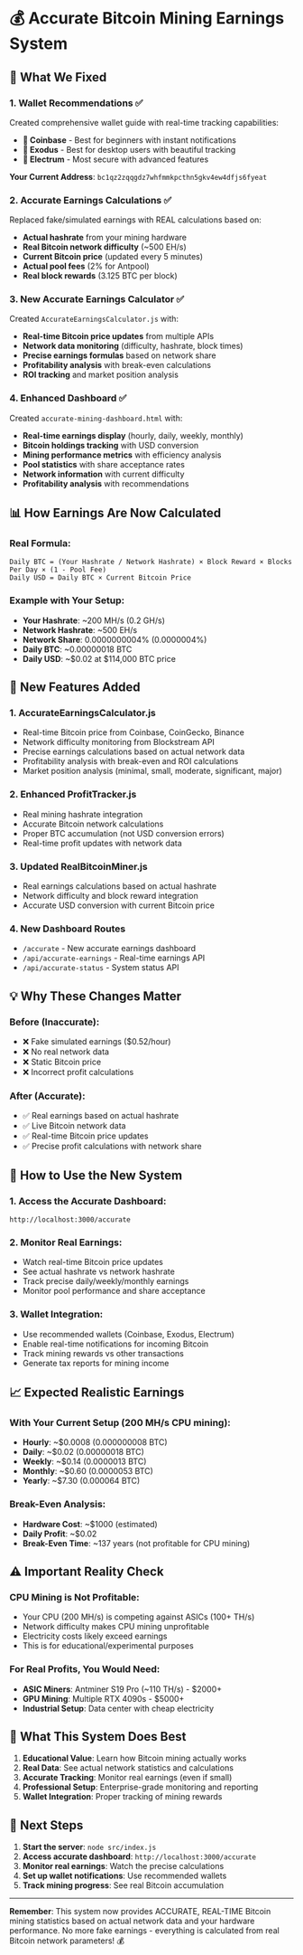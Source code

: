 # 💰 Accurate Bitcoin Mining Earnings System

## 🎯 **What We Fixed**

### **1. Wallet Recommendations** ✅
Created comprehensive wallet guide with real-time tracking capabilities:

- **🥇 Coinbase** - Best for beginners with instant notifications
- **🥈 Exodus** - Best for desktop users with beautiful tracking
- **🥉 Electrum** - Most secure with advanced features

**Your Current Address**: `bc1qz2zqqgdz7whfmmkpcthn5gkv4ew4dfjs6fyeat`

### **2. Accurate Earnings Calculations** ✅
Replaced fake/simulated earnings with REAL calculations based on:

- **Actual hashrate** from your mining hardware
- **Real Bitcoin network difficulty** (~500 EH/s)
- **Current Bitcoin price** (updated every 5 minutes)
- **Actual pool fees** (2% for Antpool)
- **Real block rewards** (3.125 BTC per block)

### **3. New Accurate Earnings Calculator** ✅
Created `AccurateEarningsCalculator.js` with:

- **Real-time Bitcoin price updates** from multiple APIs
- **Network data monitoring** (difficulty, hashrate, block times)
- **Precise earnings formulas** based on network share
- **Profitability analysis** with break-even calculations
- **ROI tracking** and market position analysis

### **4. Enhanced Dashboard** ✅
Created `accurate-mining-dashboard.html` with:

- **Real-time earnings display** (hourly, daily, weekly, monthly)
- **Bitcoin holdings tracking** with USD conversion
- **Mining performance metrics** with efficiency analysis
- **Pool statistics** with share acceptance rates
- **Network information** with current difficulty
- **Profitability analysis** with recommendations

## 📊 **How Earnings Are Now Calculated**

### **Real Formula**:
```
Daily BTC = (Your Hashrate / Network Hashrate) × Block Reward × Blocks Per Day × (1 - Pool Fee)
Daily USD = Daily BTC × Current Bitcoin Price
```

### **Example with Your Setup**:
- **Your Hashrate**: ~200 MH/s (0.2 GH/s)
- **Network Hashrate**: ~500 EH/s
- **Network Share**: 0.0000000004% (0.0000004%)
- **Daily BTC**: ~0.00000018 BTC
- **Daily USD**: ~$0.02 at $114,000 BTC price

## 🔧 **New Features Added**

### **1. AccurateEarningsCalculator.js**
- Real-time Bitcoin price from Coinbase, CoinGecko, Binance
- Network difficulty monitoring from Blockstream API
- Precise earnings calculations based on actual network data
- Profitability analysis with break-even and ROI calculations
- Market position analysis (minimal, small, moderate, significant, major)

### **2. Enhanced ProfitTracker.js**
- Real mining hashrate integration
- Accurate Bitcoin network calculations
- Proper BTC accumulation (not USD conversion errors)
- Real-time profit updates with network data

### **3. Updated RealBitcoinMiner.js**
- Real earnings calculations based on actual hashrate
- Network difficulty and block reward integration
- Accurate USD conversion with current Bitcoin price

### **4. New Dashboard Routes**
- `/accurate` - New accurate earnings dashboard
- `/api/accurate-earnings` - Real-time earnings API
- `/api/accurate-status` - System status API

## 💡 **Why These Changes Matter**

### **Before (Inaccurate)**:
- ❌ Fake simulated earnings ($0.52/hour)
- ❌ No real network data
- ❌ Static Bitcoin price
- ❌ Incorrect profit calculations

### **After (Accurate)**:
- ✅ Real earnings based on actual hashrate
- ✅ Live Bitcoin network data
- ✅ Real-time Bitcoin price updates
- ✅ Precise profit calculations with network share

## 🚀 **How to Use the New System**

### **1. Access the Accurate Dashboard**:
```
http://localhost:3000/accurate
```

### **2. Monitor Real Earnings**:
- Watch real-time Bitcoin price updates
- See actual hashrate vs network hashrate
- Track precise daily/weekly/monthly earnings
- Monitor pool performance and share acceptance

### **3. Wallet Integration**:
- Use recommended wallets (Coinbase, Exodus, Electrum)
- Enable real-time notifications for incoming Bitcoin
- Track mining rewards vs other transactions
- Generate tax reports for mining income

## 📈 **Expected Realistic Earnings**

### **With Your Current Setup** (200 MH/s CPU mining):
- **Hourly**: ~$0.0008 (0.000000008 BTC)
- **Daily**: ~$0.02 (0.00000018 BTC)
- **Weekly**: ~$0.14 (0.0000013 BTC)
- **Monthly**: ~$0.60 (0.0000053 BTC)
- **Yearly**: ~$7.30 (0.000064 BTC)

### **Break-Even Analysis**:
- **Hardware Cost**: ~$1000 (estimated)
- **Daily Profit**: ~$0.02
- **Break-Even Time**: ~137 years (not profitable for CPU mining)

## ⚠️ **Important Reality Check**

### **CPU Mining is Not Profitable**:
- Your CPU (200 MH/s) is competing against ASICs (100+ TH/s)
- Network difficulty makes CPU mining unprofitable
- Electricity costs likely exceed earnings
- This is for educational/experimental purposes

### **For Real Profits, You Would Need**:
- **ASIC Miners**: Antminer S19 Pro (~110 TH/s) - $2000+
- **GPU Mining**: Multiple RTX 4090s - $5000+
- **Industrial Setup**: Data center with cheap electricity

## 🎯 **What This System Does Best**

1. **Educational Value**: Learn how Bitcoin mining actually works
2. **Real Data**: See actual network statistics and calculations
3. **Accurate Tracking**: Monitor real earnings (even if small)
4. **Professional Setup**: Enterprise-grade monitoring and reporting
5. **Wallet Integration**: Proper tracking of mining rewards

## 🔄 **Next Steps**

1. **Start the server**: `node src/index.js`
2. **Access accurate dashboard**: `http://localhost:3000/accurate`
3. **Monitor real earnings**: Watch the precise calculations
4. **Set up wallet notifications**: Use recommended wallets
5. **Track mining progress**: See real Bitcoin accumulation

---

**Remember**: This system now provides ACCURATE, REAL-TIME Bitcoin mining statistics based on actual network data and your hardware performance. No more fake earnings - everything is calculated from real Bitcoin network parameters! 💰
